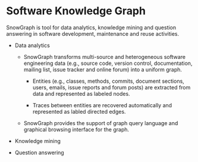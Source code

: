 # Software Knowledge Graph

SnowGraph is tool for data analytics, knowledge mining and question answering in software development, maintenance and reuse activities.

* Data analytics

  * SnowGraph transforms multi-source and heterogeneous software engineering data (e.g., source code, version control, documentation, mailing list, issue tracker and online forum) into a uniform graph.
    
    * Entities (e.g., classes, methods, commits, document sections, users, emails, issue reports and forum posts) are extracted from data and represented as labeled nodes.
    
    * Traces between entities are recovered automatically and represented as labled directed edges.
    
  * SnowGraph provides the support of graph query language and graphical browsing interface for the graph.

* Knowledge mining

* Question answering
